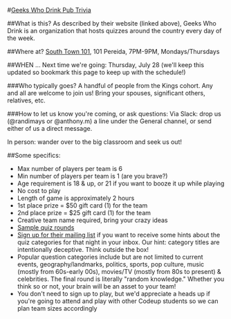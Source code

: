 #[Geeks Who Drink Pub Trivia](http://www.geekswhodrink.com)

##What is this?
As described by their website (linked above), Geeks Who Drink is an organization that hosts quizzes around the country every day of the week.

##Where at?
[South Town 101](https://www.google.com/maps/place/Southtown+101/@29.413105,-98.4904255,17z/data=!3m1!4b1!4m5!3m4!1s0x865c58a63d0da53b:0xc45817dfa7b37585!8m2!3d29.413105!4d-98.4882422), 101 Pereida, 7PM-9PM, Mondays/Thursdays

##WHEN ... Next time we're going:
Thursday, July 28 (we'll keep this updated so bookmark this page to keep up with the schedule!)

###Who typically goes?
A handful of people from the Kings cohort. Any and all are welcome to join us! Bring your spouses, significant others, relatives, etc.

###How to let us know you're coming, or ask questions: 
Via Slack: drop us (@randimays or @anthony.m) a line under the General channel, or send either of us a direct message.

In person: wander over to the big classroom and seek us out!

##Some specifics:
* Max number of players per team is 6
* Min number of players per team is 1 (are you brave?)
* Age requirement is 18 & up, or 21 if you want to booze it up while playing
* No cost to play
* Length of game is approximately 2 hours
* 1st place prize = $50 gift card (1) for the team
* 2nd place prize = $25 gift card (1) for the team
* Creative team name required, bring your crazy ideas
* [Sample quiz rounds](http://www.geekswhodrink.com/pages/about/sample-quiz)
* [Sign up for their mailing list](http://www.geekswhodrink.com/pages/weekly-mailing-list#Texas) if you want to receive some hints about the quiz categories for that night in your inbox. Our hint: category titles are intentionally deceptive. Think outside the box!
* Popular question categories include but are not limited to current events, geography/landmarks, politics, sports, pop culture, music (mostly from 60s-early 00s), movies/TV (mostly from 80s to present) & celebrities. The final round is literally "random knowledge." Whether you think so or not, your brain will be an asset to your team!
* You don't need to sign up to play, but we'd appreciate a heads up if you're going to attend and play with other Codeup students so we can plan team sizes accordingly